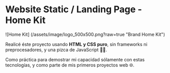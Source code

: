 # Website Static / Landing Page - Home Kit

![Home Kit] (/assets/image/logo_500x500.png?raw=true "Brand Home Kit")

Realicé éste proyecto usando **HTML y CSS puro**, sin frameworks ni preprocesadores, y una pizca de JavaScript 👨‍💻.

Como práctica para demostrar mi capacidad sólamente con estas tecnologías, y como parte de mis primeros proyectos web 🌐.


